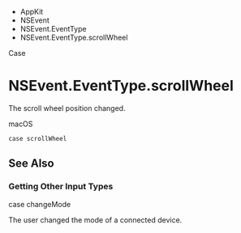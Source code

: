 

- AppKit
- NSEvent
- NSEvent.EventType
-  NSEvent.EventType.scrollWheel 

Case

# NSEvent.EventType.scrollWheel

The scroll wheel position changed.

macOS

``` source
case scrollWheel
```

## See Also

### Getting Other Input Types

case changeMode

The user changed the mode of a connected device.

